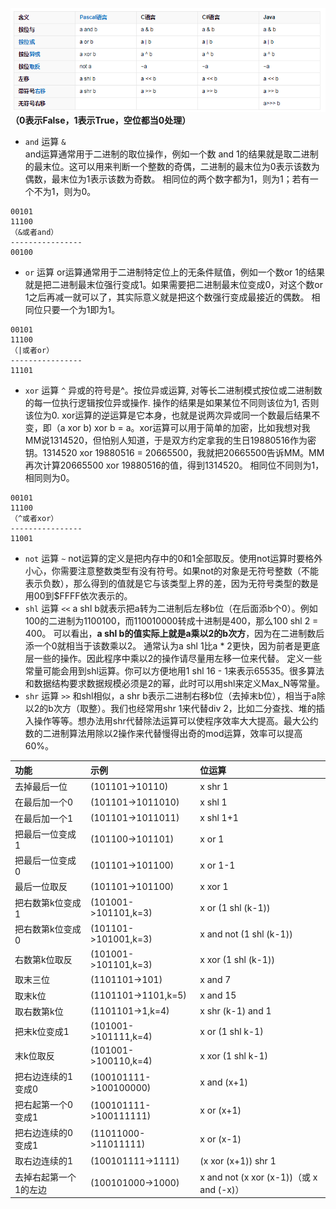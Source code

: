 ![](8.PNG)
**（0表示False，1表示True，空位都当0处理）**
- `and` 运算 `&`   
and运算通常用于二进制的取位操作，例如一个数 and 1的结果就是取二进制的最末位。这可以用来判断一个整数的奇偶，二进制的最末位为0表示该数为偶数，最末位为1表示该数为奇数。
相同位的两个数字都为1，则为1；若有一个不为1，则为0。   
```   
00101
11100
（&或者and）
----------------
00100
```
- `or` 运算
or运算通常用于二进制特定位上的无条件赋值，例如一个数or 1的结果就是把二进制最末位强行变成1。如果需要把二进制最末位变成0，对这个数or 1之后再减一就可以了，其实际意义就是把这个数强行变成最接近的偶数。
相同位只要一个为1即为1。
```
00101
11100
（|或者or）
----------------
11101
```
- `xor` 运算 `^`
异或的符号是^。按位异或运算, 对等长二进制模式按位或二进制数的每一位执行逻辑按位异或操作. 操作的结果是如果某位不同则该位为1, 否则该位为0.
xor运算的逆运算是它本身，也就是说两次异或同一个数最后结果不变，即（a xor b) xor b = a。xor运算可以用于简单的加密，比如我想对我MM说1314520，但怕别人知道，于是双方约定拿我的生日19880516作为密钥。1314520 xor 19880516 = 20665500，我就把20665500告诉MM。MM再次计算20665500 xor 19880516的值，得到1314520。
相同位不同则为1，相同则为0。
```
00101
11100
（^或者xor）
----------------
11001
```
- `not` 运算 `~`
not运算的定义是把内存中的0和1全部取反。使用not运算时要格外小心，你需要注意整数类型有没有符号。如果not的对象是无符号整数（不能表示负数），那么得到的值就是它与该类型上界的差，因为无符号类型的数是用00到$FFFF依次表示的。
- `shl` 运算 ``<<``
a shl b就表示把a转为二进制后左移b位（在后面添b个0）。例如100的二进制为1100100，而110010000转成十进制是400，那么100 shl 2 = 400。
可以看出，**a shl b的值实际上就是a乘以2的b次方**，因为在二进制数后添一个0就相当于该数乘以2。
通常认为a shl 1比a * 2更快，因为前者是更底层一些的操作。因此程序中乘以2的操作请尽量用左移一位来代替。
定义一些常量可能会用到shl运算。你可以方便地用1 shl 16 - 1来表示65535。很多算法和数据结构要求数据规模必须是2的幂，此时可以用shl来定义Max_N等常量。
- `shr` 运算 ``>>``
和shl相似，a shr b表示二进制右移b位（去掉末b位），相当于a除以2的b次方（取整）。我们也经常用shr 1来代替div 2，比如二分查找、堆的插入操作等等。想办法用shr代替除法运算可以使程序效率大大提高。最大公约数的二进制算法用除以2操作来代替慢得出奇的mod运算，效率可以提高60%。

| 功能                  | 示例                   | 位运算                                   |
|:----------------------|:-----------------------|:-----------------------------------------|
| 去掉最后一位          | (101101->10110)        | x shr 1                                  |
| 在最后加一个0         | (101101->1011010)      | x shl 1                                  |
| 在最后加一个1         | (101101->1011011)      | x shl 1+1                                |
| 把最后一位变成1       | (101100->101101)       | x or 1                                   |
| 把最后一位变成0       | (101101->101100)       | x or 1-1                                 |
| 最后一位取反          | (101101->101100)       | x xor 1                                  |
| 把右数第k位变成1      | (101001->101101,k=3)   | x or (1 shl (k-1))                       |
| 把右数第k位变成0      | (101101->101001,k=3)   | x and not (1 shl (k-1))                  |
| 右数第k位取反         | (101001->101101,k=3)   | x xor (1 shl (k-1))                      |
| 取末三位              | (1101101->101)         | x and 7                                  |
| 取末k位               | (1101101->1101,k=5)    | x and 15                                 |
| 取右数第k位           | (1101101->1,k=4)       | x shr (k-1) and 1                        |
| 把末k位变成1          | (101001->101111,k=4)   | x or (1 shl k-1)                         |
| 末k位取反             | (101001->100110,k=4)   | x xor (1 shl k-1)                        |
| 把右边连续的1变成0    | (100101111->100100000) | x and (x+1)                              |
| 把右起第一个0变成1    | (100101111->100111111) | x or (x+1)                               |
| 把右边连续的0变成1    | (11011000->11011111)   | x or (x-1)                               |
| 取右边连续的1         | (100101111->1111)      | (x xor (x+1)) shr 1                      |
| 去掉右起第一个1的左边 | (100101000->1000)      | x and not (x xor (x-1))（或 x and (-x)） |
